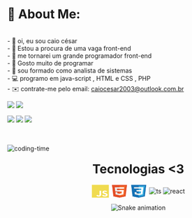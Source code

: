 
# 💫 About Me:
<br>- 👋 oi, eu sou caio césar<br>- 👀 Estou a procura de uma vaga front-end<br>- 🌱 me tornarei um grande programador front-end<br>- 💞️ Gosto muito de programar<br>- 📖 sou formado como analista de sistemas<br>- 💻 programo em java-script , HTML e CSS , PHP<br>- ✉️ contrate-me pelo email: caiocesar2003@outlook.com.br


 ![](http://github-profile-summary-cards.vercel.app/api/cards/stats?username=caio345&theme=default) ![](http://github-profile-summary-cards.vercel.app/api/cards/repos-per-language?username=caio345&theme=default)



 <div> 
 
  <a href="" target="_blank"><img src="https://img.shields.io/badge/-Instagram-%23E4405F?style=for-the-badge&logo=instagram&logoColor=white" target="_blank"></a>
  <a href = "cc2354387@gmail.com"><img src="https://img.shields.io/badge/-Gmail-%23333?style=for-the-badge&logo=gmail&logoColor=white" target="_blank"></a>
  <a href="https://www.linkedin.com/in/caio-césar-19938024b/" target="_blank"><img src="https://img.shields.io/badge/-LinkedIn-%230077B5?style=for-the-badge&logo=linkedin&logoColor=white" target="_blank"></a> 


  
</div>
 

<br>

<div  align="center"> 
  <div style="display: inline_block"><br>
    <img align="left" height="250" alt="coding-time" src="code.gif">
    <h1 align="center"> Tecnologias <3</h1>
    <img align="center" height="30" width="40" alt="js-icon"  src="https://raw.githubusercontent.com/devicons/devicon/master/icons/javascript/javascript-plain.svg">
  <img align="center" height="30" width="40" alt="html-icon" src="https://raw.githubusercontent.com/devicons/devicon/master/icons/html5/html5-original.svg">
     <img align="center" height="30" width="40" alt="css-icon" src="https://raw.githubusercontent.com/devicons/devicon/master/icons/css3/css3-original.svg">
     <img align="center" alt="ts" src="https://img.shields.io/badge/TypeScript-007ACC?style=for-the-badge&logo=typescript&logoColor=white" />
     <img align="center" alt="react" src="https://img.shields.io/badge/React-20232A?style=for-the-badge&logo=react&logoColor=61DAFB" />
    </div> 
 
  
    
  
 
   
  

  
![Snake animation](https://github.com/LuigiGF/LuigiGF/blob/output/github-contribution-grid-snake.svg)





 
  

  

